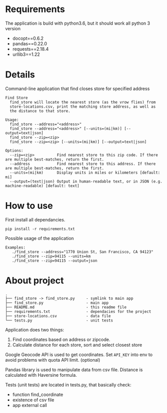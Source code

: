# Requirements

The application is build with python3.6, but it should work all python 3 version

- docopt==0.6.2
- pandas==0.22.0
- requests==2.18.4
- urllib3==1.22

# Details

Command-line application that find closes store for specified address

```
Find Store
  find_store will locate the nearest store (as the vrow flies) from
  store-locations.csv, print the matching store address, as well as
  the distance to that store.

Usage:
  find_store --address="<address>"
  find_store --address="<address>" [--units=(mi|km)] [--output=text|json]
  find_store --zip=<zip>
  find_store --zip=<zip> [--units=(mi|km)] [--output=text|json]

Options:
  --zip=<zip>          Find nearest store to this zip code. If there are multiple best-matches, return the first.
  --address            Find nearest store to this address. If there are multiple best-matches, return the first.
  --units=(mi|km)      Display units in miles or kilometers [default: mi]
  --output=(text|json) Output in human-readable text, or in JSON (e.g. machine-readable) [default: text]
```

# How to use

First install all dependancies.

```
pip install -r requirements.txt
```

Possible usage of the application

```
Examples:
   ./find_store --address="1770 Union St, San Francisco, CA 94123"
   ./find_store --zip=94115 --units=km    
   ./find_store --zip=94115 --output=json
```

# About project

```
.
├── find_store -> find_store.py     - symlink to main app
├── find_store.py                   - main app
├── README.md                       - this readme file
├── requirements.txt                - dependacies for the project
├── store-locations.csv             - data file
└── tests.py                        - unit tests
```

Application does two things:
1. Find coordinates based on address or zipcode.
2. Calculate distance for each store, sort and select closest store

Google Geocode API is used to get coordinates.
Set `API_KEY` into env to avoid problems with quota API limit. (optional)

Pandas library is used to manipulate data from csv file.
Distance is calculated with Haversine formula.

Tests (unit tests) are located in tests.py, that basically check:
- function find_coordinate
- existence of csv file
- app external call


